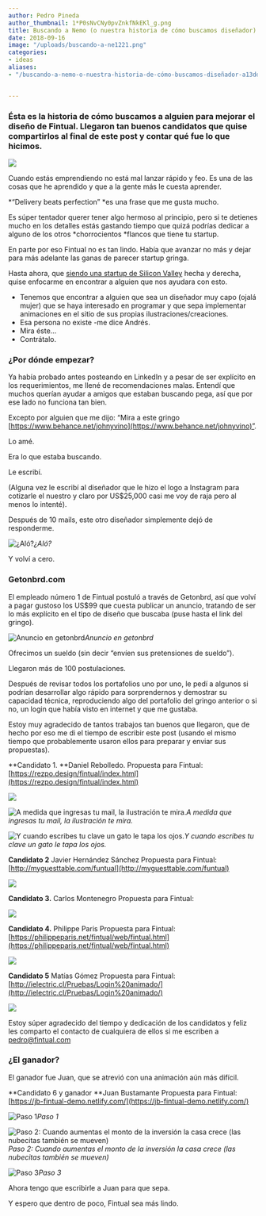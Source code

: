 ```yaml
---
author: Pedro Pineda
author_thumbnail: 1*P0sNvCNy0pvZnkfNkEKl_g.png
title: Buscando a Nemo (o nuestra historia de cómo buscamos diseñador)
date: 2018-09-16
image: "/uploads/buscando-a-ne1221.png"
categories:
- ideas
aliases:
- "/buscando-a-nemo-o-nuestra-historia-de-cómo-buscamos-diseñador-a13dd6af2a2e/"


---
```


### Ésta es la historia de cómo buscamos a alguien para mejorar el diseño de Fintual. Llegaron tan buenos candidatos que quise compartirlos al final de este post y contar qué fue lo que hicimos.

![](/uploads/buscando-a-ne1221.png)

Cuando estás emprendiendo no está mal lanzar rápido y feo. Es una de las cosas que he aprendido y que a la gente más le cuesta aprender.

*“Delivery beats perfection” *es una frase que me gusta mucho.

Es súper tentador querer tener algo hermoso al principio, pero si te detienes mucho en los detalles estás gastando tiempo que quizá podrías dedicar a alguno de los otros *chorrocientos *flancos que tiene tu startup.

En parte por eso Fintual no es tan lindo. Había que avanzar no más y dejar para más adelante las ganas de parecer startup gringa.

Hasta ahora, que [siendo una startup de Silicon Valley](https://blog.fintual.cl/cómo-fuimos-la-primera-startup-chilena-en-quedar-en-y-combinator-41363df2e2dc) hecha y derecha, quise enfocarme en encontrar a alguien que nos ayudara con esto.

- Tenemos que encontrar a alguien que sea un diseñador muy capo (ojalá mujer) que se haya interesado en programar y que sepa implementar animaciones en el sitio de sus propias ilustraciones/creaciones.
- Esa persona no existe -me dice Andrés.
- Mira éste…
- Contrátalo.

### ¿Por dónde empezar?

Ya había probado antes posteando en LinkedIn y a pesar de ser explícito en los requerimientos, me llené de recomendaciones malas. Entendí que muchos querían ayudar a amigos que estaban buscando pega, así que por ese lado no funciona tan bien.

Excepto por alguien que me dijo: “Mira a este gringo [https://www.behance.net/johnyvino](https://www.behance.net/johnyvino)”.

Lo amé.

Era lo que estaba buscando.

Le escribí.

(Alguna vez le escribí al diseñador que le hizo el logo a Instagram para cotizarle el nuestro y claro por US$25,000 casi me voy de raja pero al menos lo intenté).

Después de 10 mails, este otro diseñador simplemente dejó de responderme.

![¿Aló?](/uploads/buscando-a-ne3486.png)*¿Aló?*

Y volví a cero.

### Getonbrd.com

El empleado número 1 de Fintual postuló a través de Getonbrd, así que volví a pagar gustoso los US$99 que cuesta publicar un anuncio, tratando de ser lo más explícito en el tipo de diseño que buscaba (puse hasta el link del gringo).

![Anuncio en getonbrd](/uploads/buscando-a-ne5688.png)*Anuncio en getonbrd*

Ofrecimos un sueldo (sin decir “envíen sus pretensiones de sueldo”).

Llegaron más de 100 postulaciones.

Después de revisar todos los portafolios uno por uno, le pedí a algunos si podrían desarrollar algo rápido para sorprendernos y demostrar su capacidad técnica, reproduciendo algo del portafolio del gringo anterior o si no, un login que había visto en internet y que me gustaba.

Estoy muy agradecido de tantos trabajos tan buenos que llegaron, que de hecho por eso me di el tiempo de escribir este post (usando el mismo tiempo que probablemente usaron ellos para preparar y enviar sus propuestas).

**Candidato 1.
**Daniel Rebolledo.
Propuesta para Fintual: [https://rezpo.design/fintual/index.html](https://rezpo.design/fintual/index.html)

![](/uploads/buscando-a-ne8186.png)

![A medida que ingresas tu mail, la ilustración te mira.](/uploads/buscando-a-ne4096.png)*A medida que ingresas tu mail, la ilustración te mira.*

![Y cuando escribes tu clave un gato le tapa los ojos.](/uploads/buscando-a-ne3034.png)*Y cuando escribes tu clave un gato le tapa los ojos.*

**Candidato 2**
Javier Hernández Sánchez
Propuesta para Fintual: [http://myguesttable.com/funtual](http://myguesttable.com/funtual)

![](/uploads/buscando-a-ne6387.png)

**Candidato 3.**
Carlos Montenegro
Propuesta para Fintual:

![](/uploads/buscando-a-ne6440.png)

**Candidato 4.**
Philippe Paris
Propuesta para Fintual: [https://philippeparis.net/fintual/web/fintual.html](https://philippeparis.net/fintual/web/fintual.html)

![](/uploads/buscando-a-ne7312.png)

**Candidato 5**
Matías Gómez
Propuesta para Fintual: [http://ielectric.cl/Pruebas/Login%20animado/](http://ielectric.cl/Pruebas/Login%20animado/)

![](/uploads/buscando-a-ne6902.png)

Estoy súper agradecido del tiempo y dedicación de los candidatos y feliz les comparto el contacto de cualquiera de ellos si me escriben a pedro@fintual.com

### ¿El ganador?

El ganador fue Juan, que se atrevió con una animación aún más difícil.

**Candidato 6 y ganador
**Juan Bustamante
Propuesta para Fintual: [https://jb-fintual-demo.netlify.com/](https://jb-fintual-demo.netlify.com/)

![Paso 1](/uploads/buscando-a-ne8444.png)*Paso 1*

![Paso 2: Cuando aumentas el monto de la inversión la casa crece (las nubecitas también se mueven)](/uploads/buscando-a-ne5720.png)*Paso 2: Cuando aumentas el monto de la inversión la casa crece (las nubecitas también se mueven)*

![Paso 3](/uploads/buscando-a-ne6543.png)*Paso 3*

Ahora tengo que escribirle a Juan para que sepa.

Y espero que dentro de poco, Fintual sea más lindo.
